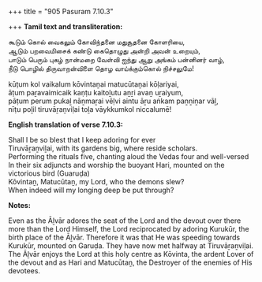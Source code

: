 +++
title = "905 Pasuram 7.10.3"

+++
**Tamil text and transliteration:**

கூடும் கொல் வைகலும் கோவிந்தனை மதுசூதனை கோளரியை,  
ஆடும் பறவைமிசைக் கண்டு கைதொழுது அன்றி அவன் உறையும்,  
பாடும் பெரும் புகழ் நான்மறை வேள்வி ஐந்து ஆறு அங்கம் பன்னினர் வாழ்,  
நீடு பொழில் திருவாறன்விளை தொழ வாய்க்கும்கொல் நிச்சலுமே!

kūṭum kol vaikalum kōvintaṉai matucūtaṉai kōḷariyai,  
āṭum paṟavaimicaik kaṇṭu kaitoḻutu aṉṟi avaṉ uṟaiyum,  
pāṭum perum pukaḻ nāṉmaṟai vēḷvi aintu āṟu aṅkam paṉṉiṉar vāḻ,  
nīṭu poḻil tiruvāṟaṉviḷai toḻa vāykkumkol niccalumē!

**English translation of verse 7.10.3:**

Shall I be so blest that I keep adoring for ever  
Tiruvāṟaṉviḻai, with its gardens big, where reside scholars.  
Performing the rituals five, chanting aloud the Vedas four and well-versed  
In their six adjuncts and worship the buoyant Hari, mounted on the victorious bird (Guaruḍa)  
Kōvintaṉ, Matucūtaṉ, my Lord, who the demons slew?  
When indeed will my longing deep be put through?

**Notes:**

Even as the Āḻvār adores the seat of the Lord and the devout over there more than the Lord Himself, the Lord reciprocated by adoring Kurukūr, the birth place of the Āḻvār. Therefore it was that He was speeding towards Kurukūr, mounted on Garuḍa. They have now met halfway at Tiruvāṟaṉviḷai. The Āḻvār enjoys the Lord at this holy centre as Kōvinta, the ardent Lover of the devout and as Hari and Matucūtaṉ, the Destroyer of the enemies of His devotees.



